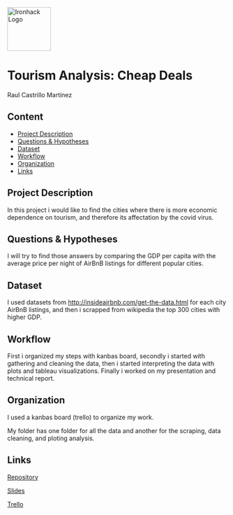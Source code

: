 <img src="https://bit.ly/2VnXWr2" alt="Ironhack Logo" width="100"/>

# Tourism Analysis: Cheap Deals
Raul Castrillo Martínez



## Content
- [Project Description](#project-description)
- [Questions & Hypotheses](#questions-hypotheses)
- [Dataset](#dataset)
- [Workflow](#workflow)
- [Organization](#organization)
- [Links](#links)

## Project Description

In this project i would like to find the cities where there is more economic dependence on tourism, and therefore its affectation by the covid virus.

## Questions & Hypotheses

I will try to find those answers by comparing the GDP per capita with the average price per night of AirBnB listings for different
popular cities.

## Dataset

I used datasets from http://insideairbnb.com/get-the-data.html for each city AirBnB listings, and then i scrapped from wikipedia the top 300 cities with higher GDP.

## Workflow

First i organized my steps with kanbas board, secondly i started with gathering and cleaning the data, then i started interpreting the data
with plots and tableau visualizations. Finally i worked on my presentation and technical report.

## Organization

I used a kanbas board (trello) to organize my work.

My folder has one folder for all the data and another for the scraping, data cleaning, and ploting analysis.

## Links


[Repository](https://github.com/raulcastr/Project-Week-5-Your-Own-Project)

[Slides](https://drive.google.com/file/d/1bI4wx4VV_sEy9fYWEfY-K6vXZBGp_idv/view?usp=sharing)  

[Trello](https://trello.com/b/f1Khsbwf/project-5-airbnb)
